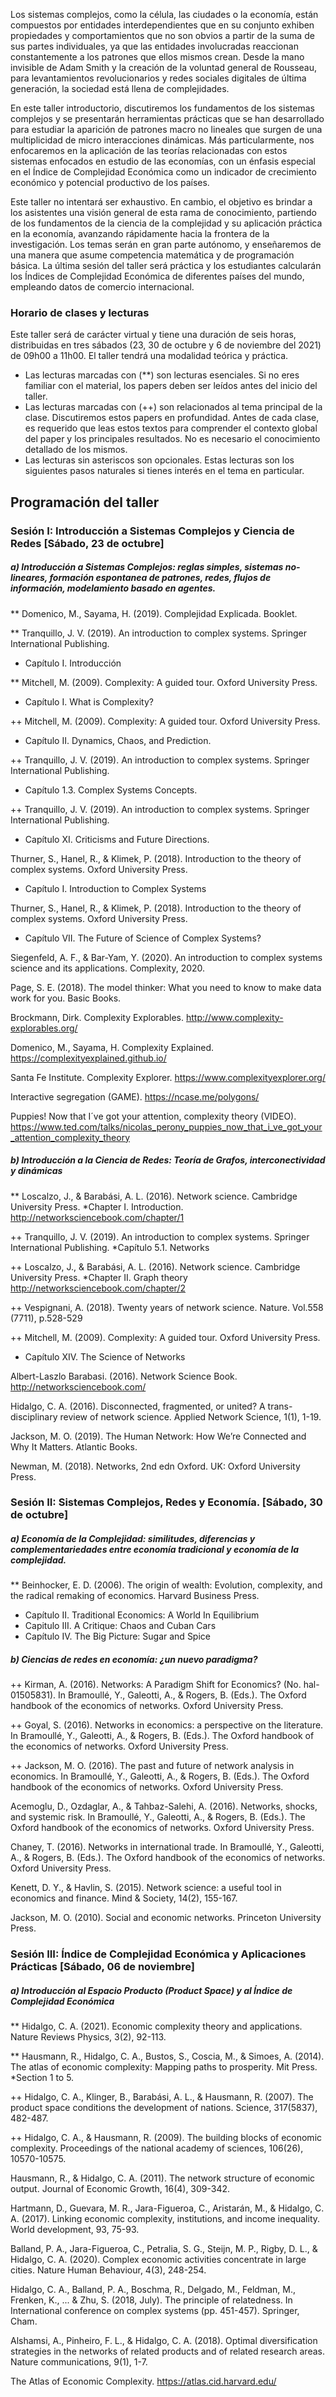 Los sistemas complejos, como la célula, las ciudades o la economía, están compuestos por entidades interdependientes que en su conjunto exhiben propiedades y comportamientos que no son obvios a partir de la suma de sus partes individuales, ya que las entidades involucradas reaccionan constantemente a los patrones que ellos mismos crean. Desde la mano invisible de Adam Smith y la creación de la voluntad general de Rousseau, para levantamientos revolucionarios y redes sociales digitales de última generación, la sociedad está llena de complejidades. 

En este taller introductorio, discutiremos los fundamentos de los sistemas complejos y se presentarán herramientas prácticas que se han desarrollado para estudiar la aparición de patrones macro no lineales que surgen de una multiplicidad de micro interacciones dinámicas. Más particularmente, nos enfocaremos en la aplicación de las teorías relacionadas con estos sistemas enfocados en estudio de las economías, con un énfasis especial en el Índice de Complejidad Económica como un indicador de crecimiento económico y potencial productivo de los países. 

Este taller no intentará ser exhaustivo. En cambio, el objetivo es brindar a los asistentes una visión general de esta rama de conocimiento, partiendo de los fundamentos de la ciencia de la complejidad y su aplicación práctica en la economía, avanzando rápidamente hacia la frontera de la investigación. Los temas serán en gran parte autónomo, y enseñaremos de una manera que asume competencia matemática y de programación básica. La última sesión del taller será práctica y los estudiantes calcularán los Índices de Complejidad Económica de diferentes países del mundo, empleando datos de comercio internacional.



### Horario de clases y lecturas


Este taller será de carácter virtual y tiene una duración de seis horas, distribuidas en tres sábados (23, 30 de octubre y 6 de noviembre del 2021) de 09h00 a 11h00. El taller tendrá una modalidad teórica y práctica.

- Las lecturas marcadas con (**) son lecturas esenciales. Si no eres familiar con el material, los papers deben ser leídos antes del inicio del taller. 
- Las lecturas marcadas con (++) son relacionados al tema principal de la clase. Discutiremos estos papers en profundidad. Antes de cada clase, es requerido que leas estos textos para comprender el contexto global del paper y los principales resultados. No es necesario el conocimiento detallado de los mismos. 
- Las lecturas sin asteriscos son opcionales. Estas lecturas son los siguientes pasos naturales si tienes interés en el tema en particular. 

## Programación del taller

### Sesión I: Introducción a Sistemas Complejos y Ciencia de Redes [Sábado, 23 de octubre]

##### a) Introducción a Sistemas Complejos: reglas simples, sistemas no-lineares, formación espontanea de patrones, redes, flujos de información, modelamiento basado en agentes. 


** Domenico, M., Sayama, H. (2019). Complejidad Explicada. Booklet. 

** Tranquillo, J. V. (2019). An introduction to complex systems. Springer International Publishing. 
* Capítulo I. Introducción

** Mitchell, M. (2009). Complexity: A guided tour. Oxford University Press. 
* Capítulo I. What is Complexity? 

++ Mitchell, M. (2009). Complexity: A guided tour. Oxford University Press. 
* Capítulo II. Dynamics, Chaos, and Prediction. 

++ Tranquillo, J. V. (2019). An introduction to complex systems. Springer International Publishing. 
* Capítulo 1.3. Complex Systems Concepts.

++ Tranquillo, J. V. (2019). An introduction to complex systems. Springer International Publishing. 
* Capítulo XI. Criticisms and Future Directions.

Thurner, S., Hanel, R., & Klimek, P. (2018). Introduction to the theory of complex systems. Oxford University Press. 
* Capítulo I. Introduction to Complex Systems 

Thurner, S., Hanel, R., & Klimek, P. (2018). Introduction to the theory of complex systems. Oxford University Press. 
* Capítulo VII. The Future of Science of Complex Systems?

Siegenfeld, A. F., & Bar-Yam, Y. (2020). An introduction to complex systems science and its applications. Complexity, 2020.

Page, S. E. (2018). The model thinker: What you need to know to make data work for you. Basic Books.
	
Brockmann, Dirk. Complexity Explorables. http://www.complexity-explorables.org/

Domenico, M., Sayama, H. Complexity Explained. https://complexityexplained.github.io/

Santa Fe Institute. Complexity Explorer. https://www.complexityexplorer.org/

Interactive segregation (GAME). https://ncase.me/polygons/

Puppies! Now that I´ve got your attention, complexity theory (VIDEO). https://www.ted.com/talks/nicolas_perony_puppies_now_that_i_ve_got_your_attention_complexity_theory


##### b) Introducción a la Ciencia de Redes: Teoría de Grafos, interconectividad y dinámicas

** Loscalzo, J., & Barabási, A. L. (2016). Network science. Cambridge University Press. 
*Chapter I. Introduction. http://networksciencebook.com/chapter/1

++ Tranquillo, J. V. (2019). An introduction to complex systems. Springer International Publishing. 
*Capítulo 5.1. Networks

++ Loscalzo, J., & Barabási, A. L. (2016). Network science. Cambridge University Press. 
*Chapter II. Graph theory http://networksciencebook.com/chapter/2

++ Vespignani, A. (2018). Twenty years of network science. Nature. Vol.558 (7711), p.528-529

++ Mitchell, M. (2009). Complexity: A guided tour. Oxford University Press.
* Capítulo XIV. The Science of Networks

Albert-Laszlo Barabasi. (2016). Network Science Book. http://networksciencebook.com/

Hidalgo, C. A. (2016). Disconnected, fragmented, or united? A trans-disciplinary review of network science. Applied Network Science, 1(1), 1-19.

Jackson, M. O. (2019). The Human Network: How We’re Connected and Why It Matters. Atlantic Books.

Newman, M. (2018). Networks, 2nd edn Oxford. UK: Oxford University Press.


### Sesión II: Sistemas Complejos, Redes y Economía. [Sábado, 30 de octubre]

##### a) Economía de la Complejidad: similitudes, diferencias y complementariedades entre economía tradicional y economía de la complejidad. 

** Beinhocker, E. D. (2006). The origin of wealth: Evolution, complexity, and the radical remaking of economics. Harvard Business Press.

-	Capítulo II. Traditional Economics: A World In Equilibrium
-	Capitulo III. A Critique: Chaos and Cuban Cars
-	Capítulo IV. The Big Picture: Sugar and Spice 

##### b) Ciencias de redes en economía: ¿un nuevo paradigma?

++ Kirman, A. (2016). Networks: A Paradigm Shift for Economics? (No. hal-01505831). In Bramoullé, Y., Galeotti, A., & Rogers, B. (Eds.). The Oxford handbook of the economics of networks. Oxford University Press.

++ Goyal, S. (2016). Networks in economics: a perspective on the literature. In Bramoullé, Y., Galeotti, A., & Rogers, B. (Eds.). The Oxford handbook of the economics of networks. Oxford University Press.

++ Jackson, M. O. (2016). The past and future of network analysis in economics. In Bramoullé, Y., Galeotti, A., & Rogers, B. (Eds.). The Oxford handbook of the economics of networks. Oxford University Press.

Acemoglu, D., Ozdaglar, A., & Tahbaz-Salehi, A. (2016). Networks, shocks, and systemic risk. In Bramoullé, Y., Galeotti, A., & Rogers, B. (Eds.). The Oxford handbook of the economics of networks. Oxford University Press.

Chaney, T. (2016). Networks in international trade. In Bramoullé, Y., Galeotti, A., & Rogers, B. (Eds.). The Oxford handbook of the economics of networks. Oxford University Press.

Kenett, D. Y., & Havlin, S. (2015). Network science: a useful tool in economics and finance. Mind & Society, 14(2), 155-167.

Jackson, M. O. (2010). Social and economic networks. Princeton University Press.


### Sesión III: Índice de Complejidad Económica y Aplicaciones Prácticas [Sábado, 06 de noviembre]
 
##### a) Introducción al Espacio Producto (Product Space) y al Índice de Complejidad Económica

** Hidalgo, C. A. (2021). Economic complexity theory and applications. Nature Reviews Physics, 3(2), 92-113.

** Hausmann, R., Hidalgo, C. A., Bustos, S., Coscia, M., & Simoes, A. (2014). The atlas of economic complexity: Mapping paths to prosperity. Mit Press. 
*Section 1 to 5. 

++ Hidalgo, C. A., Klinger, B., Barabási, A. L., & Hausmann, R. (2007). The product space conditions the development of nations. Science, 317(5837), 482-487.

++ Hidalgo, C. A., & Hausmann, R. (2009). The building blocks of economic complexity. Proceedings of the national academy of sciences, 106(26), 10570-10575.

Hausmann, R., & Hidalgo, C. A. (2011). The network structure of economic output. Journal of Economic Growth, 16(4), 309-342.

Hartmann, D., Guevara, M. R., Jara-Figueroa, C., Aristarán, M., & Hidalgo, C. A. (2017). Linking economic complexity, institutions, and income inequality. World development, 93, 75-93.

Balland, P. A., Jara-Figueroa, C., Petralia, S. G., Steijn, M. P., Rigby, D. L., & Hidalgo, C. A. (2020). Complex economic activities concentrate in large cities. Nature Human Behaviour, 4(3), 248-254.

Hidalgo, C. A., Balland, P. A., Boschma, R., Delgado, M., Feldman, M., Frenken, K., ... & Zhu, S. (2018, July). The principle of relatedness. In International conference on complex systems (pp. 451-457). Springer, Cham.

Alshamsi, A., Pinheiro, F. L., & Hidalgo, C. A. (2018). Optimal diversification strategies in the networks of related products and of related research areas. Nature communications, 9(1), 1-7.

The Atlas of Economic Complexity. https://atlas.cid.harvard.edu/

